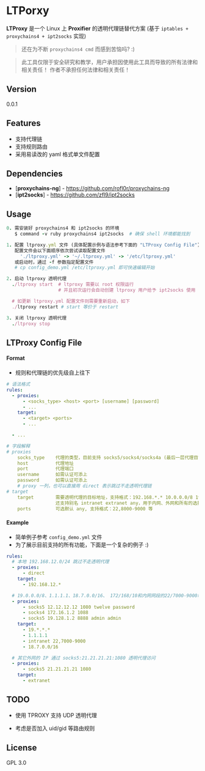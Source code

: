 # LTPorxy

**LTProxy** 是一个 Linux 上 **Proxifier** 的透明代理链替代方案 (基于 `iptables + proxychains4 + ipt2socks` 实现)

> 还在为不断 `proxychains4 cmd` 而感到苦恼吗? :)

> 此工具仅限于安全研究和教学，用户承担因使用此工具而导致的所有法律和相关责任！ 作者不承担任何法律和相关责任！


## Version

0.0.1


## Features

* 支持代理链
* 支持规则路由
* 采用易读改的 yaml 格式单文件配置

## Dependencies
* [**proxychains-ng**] - https://github.com/rofl0r/proxychains-ng
* [**ipt2socks**] - https://github.com/zfl9/ipt2socks

## Usage
```ruby
0. 需安装好 proxychains4 和 ipt2socks 的环境
   $ command -v ruby proxychains4 ipt2socks  # 确保 shell 环境都能找到

1. 配置 ltproxy.yml 文件 (具体配置示例与语法参考下面的 "LTProxy Config File")
   配置文件会以下面顺序依次尝试读取配置文件
     './ltproxy.yml' -> '~/.ltproxy.yml' -> '/etc/ltproxy.yml'
   或启动时，通过 -f 参数指定配置文件
   # cp config_demo.yml /etc/ltproxy.yml 即可快速编辑开始

2. 启动 ltproxy 透明代理
  ./ltproxy start  # ltproxy 需要以 root 权限运行
                   # 并且初次运行会自动创建 ltproxy 用户给予 ipt2socks 使用

  # 如更新 ltproxy.yml 配置文件则需要重新启动，如下
  ./ltproxy restart # start 等价于 restart

3. 关闭 ltproxy 透明代理
  ./ltproxy stop
```

## LTProxy Config File

#### Format
- 规则和代理链的优先级自上往下
```yaml
# 语法格式
rules:
  - proxies:
      - <socks_type> <host> <port> [username] [password]
      - ...
    target:
      - <target> <ports>
      - ...

  - ...

# 字段解释
# proxies
    socks_type    代理的类型，目前支持 socks5/socks4/socks4a (最后一层代理目前仅支持 socks5)
    host          代理地址
    port          代理端口
    username      如需认证可添上
    password      如需认证可添上
    # proxy 一列，也可以直接用 direct 表示跳过不走透明代理链
# target
    target        需要透明代理的目标地址，支持格式：192.168.*.* 10.0.0.0/8 192.168.1.1 等
                  还支持别名 intranet extranet any，用于内网、外网和所有的选择
    ports         可选默认 any, 支持格式：22,8000-9000 等
```

#### Example
- 简单例子参考 `config_demo.yml` 文件
- 为了展示目前支持的所有功能，下面是一个复杂的例子 :)
```yaml
rules:
  # 本地 192.168.12.0/24 跳过不走透明代理
  - proxies:
      - direct
    target:
      - 192.168.12.*

  # 19.0.0.0/8、1.1.1.1、18.7.0.0/16、 172/168/10和内网网段的22/7000-9000端口走这个三层的代理链透明代理
  - proxies:
      - socks5 12.12.12.12 1080 twelve password
      - socks4 172.16.1.2 1088
      - socks5 19.128.1.2 8888 admin admin
    target:
      - 19.*.*.*
      - 1.1.1.1
      - intranet 22,7000-9000
      - 18.7.0.0/16

  # 其它外网的 IP 通过 socks5:21.21.21.21:1080 透明代理访问
  - proxies:
      - socks5 21.21.21.21 1080
    target:
      - extranet
```

## TODO

 * 使用 TPROXY 支持 UDP 透明代理

 * 考虑是否加入 uid/gid 等路由规则


## License

GPL 3.0
